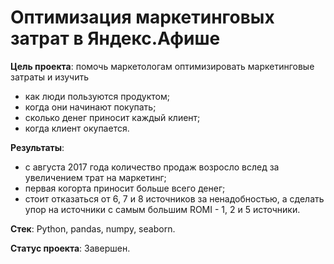 # Оптимизация маркетинговых затрат в Яндекс.Афише
**Цель проекта**: помочь маркетологам оптимизировать маркетинговые затраты и изучить
- как люди пользуются продуктом;
- когда они начинают покупать;
- сколько денег приносит каждый клиент;
- когда клиент окупается.

**Результаты**:
- с августа 2017 года количество продаж возросло вслед за увеличением трат на маркетинг;
- первая когорта приносит больше всего денег;
- стоит отказаться от 6, 7 и 8 источников за ненадобностью, а сделать упор на источники с самым большим ROMI - 1, 2 и 5 источники.

**Стек**: 
Python, pandas, numpy, seaborn.

**Статус проекта**:
Завершен.
